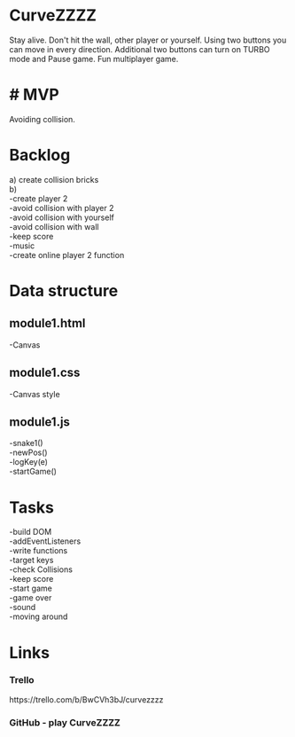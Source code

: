# CurveZZZZ
Stay alive. Don't hit the wall, other player or yourself. Using two buttons you can move in every direction. Additional two buttons can turn on TURBO mode and Pause game. Fun multiplayer game.

<h1># MVP</h1>
Avoiding collision.

<h1> Backlog </h1>
a) create collision bricks <br>
b)<br>
-create player 2<br>
-avoid collision with player 2<br>
-avoid collision with yourself<br>
-avoid collision with wall<br>
-keep score<br>
-music<br>
-create online player 2 function

<h1> Data structure </h1>
<h2> module1.html </h2>
-Canvas
<h2> module1.css </h2>
-Canvas style
<h2> module1.js </h2>
-snake1()<br>
-newPos()<br>
-logKey(e)<br>
-startGame()

<h1> Tasks </h1>
-build DOM <br>
-addEventListeners<br>
-write functions<br>
-target keys<br>
-check Collisions<br>
-keep score<br>
-start game<br>
-game over<br>
-sound<br>
-moving around

<h1> Links </h1>
<h3> Trello </h3>
https://trello.com/b/BwCVh3bJ/curvezzzz

<h3> GitHub - play CurveZZZZ </h3>



